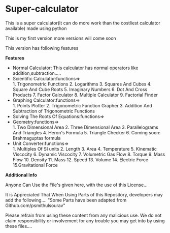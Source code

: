 # Super-calculator
This is a super calculator(It can do more work than the costliest calculator available) made using python
<!--This is the version 1 of my calculator. I received a lot of help from Mr.Techtroid for this project-->
<p>This is my first version more versions will come soon</p>
<p>This version has following features</p>
<b>Features</b>
<ul>
  <li>Normal Calculator: This calculator has normal operators like addition,subtraction.....</li>
  <li>Scientific Calculator:functions=></li>
  1. Trigonometric Functions
2. Logarithms
3. Squares And Cubes
4. Square And Cube Roots
5. Imaginary Numbers
6. Dot And Cross Products
7. Factor Calculator
8. Multiple Calculator
9. Factorial Finder
<li>Graphing Calculator:functions=></li>
  1. Points Plotter
2. Trigonometric Function Grapher
3. Addition And Subtraction of Trigonometric Functions
  <li>Solving The Roots Of Equations:functions=></li>
  <li>Geometry:functions=></li>
  1. Two Dimensional Area
2. Three Dimensional Area
3. Parallelograms And Triangles
4. Heron's Formula
5. Triangle Checker
  6. Coming soon: Brahmaguptas formula
  <li>Unit Converter:functions=></li>
  1. Multiples Of SI units
2. Length
3. Area
4. Temperature
5. Kinematic Viscocity
6. Dynamic Viscocity
7. Volumetric Gas Flow
8. Torque
9. Mass Flow
10. Density
11. Mass
12. Speed
13. Volume
14. Electric Force
15.Gravitational Force
  </ul>
<b>Additional Info</b>
<p>Anyone Can Use the File's given here, with the use of this License...</p>
<p>It is Appreciated That When Using Parts of this Repository, developers may add the following.... "Some Parts have been adapted from Github.com/psmithulsourav"</p>
<p>Please refrain from using these content from any malicious use. We do not claim responsibility or involvement for any trouble you may get into by using these files....</p>
